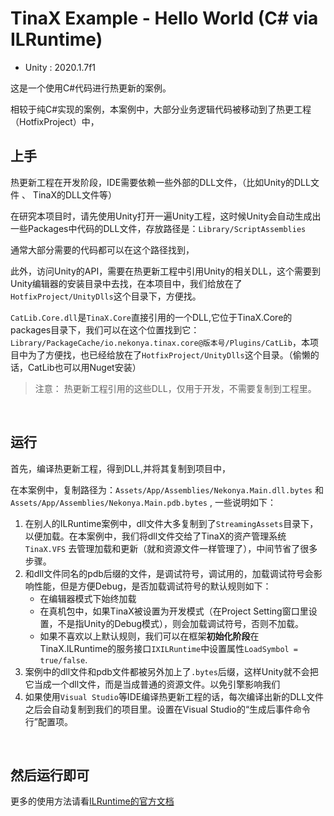 # TinaX Example - Hello World (C#  via ILRuntime)

- Unity : 2020.1.7f1


这是一个使用C#代码进行热更新的案例。

相较于纯C#实现的案例，本案例中，大部分业务逻辑代码被移动到了热更工程（HotfixProject）中，

## 上手

热更新工程在开发阶段，IDE需要依赖一些外部的DLL文件，（比如Unity的DLL文件 、 TinaX的DLL文件等）

在研究本项目时，请先使用Unity打开一遍Unity工程，这时候Unity会自动生成出一些Packages中代码的DLL文件，存放路径是：`Library/ScriptAssemblies`

通常大部分需要的代码都可以在这个路径找到，

此外，访问Unity的API，需要在热更新工程中引用Unity的相关DLL，这个需要到Unity编辑器的安装目录中去找，在本项目中，我们给放在了`HotfixProject/UnityDlls`这个目录下，方便找。

`CatLib.Core.dll`是`TinaX.Core`直接引用的一个DLL,它位于TinaX.Core的packages目录下，我们可以在这个位置找到它：`Library/PackageCache/io.nekonya.tinax.core@版本号/Plugins/CatLib`，本项目中为了方便找，也已经给放在了`HotfixProject/UnityDlls`这个目录。（偷懒的话，CatLib也可以用Nuget安装）

> 注意： 热更新工程引用的这些DLL，仅用于开发，不需要复制到工程里。

<br>

## 运行

首先，编译热更新工程，得到DLL,并将其复制到项目中，

在本案例中，复制路径为：`Assets/App/Assemblies/Nekonya.Main.dll.bytes` 和 `Assets/App/Assemblies/Nekonya.Main.pdb.bytes` , 一些说明如下：

1. 在别人的ILRuntime案例中，dll文件大多复制到了`StreamingAssets`目录下，以便加载。在本案例中，我们将dll文件交给了TinaX的资产管理系统`TinaX.VFS` 去管理加载和更新（就和资源文件一样管理了），中间节省了很多步骤。
2. 和dll文件同名的pdb后缀的文件，是调试符号，调试用的，加载调试符号会影响性能，但是方便Debug，是否加载调试符号的默认规则如下：
    - 在编辑器模式下始终加载
    - 在真机包中，如果TinaX被设置为开发模式（在Project Setting窗口里设置，不是指Unity的Debug模式），则会加载调试符号，否则不加载。
    - 如果不喜欢以上默认规则，我们可以在框架**初始化阶段**在TinaX.ILRuntime的服务接口`IXILRuntime`中设置属性`LoadSymbol = true/false`.
3. 案例中的dll文件和pdb文件都被另外加上了`.bytes`后缀，这样Unity就不会把它当成一个dll文件，而是当成普通的资源文件。以免引擎影响我们
4. 如果使用`Visual Studio`等IDE编译热更新工程的话，每次编译出新的DLL文件之后会自动复制到我们的项目里。设置在Visual Studio的“生成后事件命令行”配置项。

<br>

## 然后运行即可

更多的使用方法请看[ILRuntime的官方文档](https://ourpalm.github.io/ILRuntime/public/v1/guide/index.html)